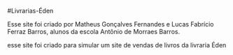 #Livrarias-Éden

Esse site foi criado por Matheus Gonçalves Fernandes e Lucas Fabrício Ferraz Barros, alunos da escola Antônio de Morraes Barros.

esse site foi criado para simular um site de vendas de livros da livraria Éden

